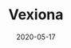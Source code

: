 ---
title: "Vexiona"
date: "2020-05-17"
screenshot: './vexiona_kill.png'
progress: "Ny'alotha Mythic 7 / 12"
difficulty: 'mythic'
raidslug: 'nyalotha-the-waking-city'
---